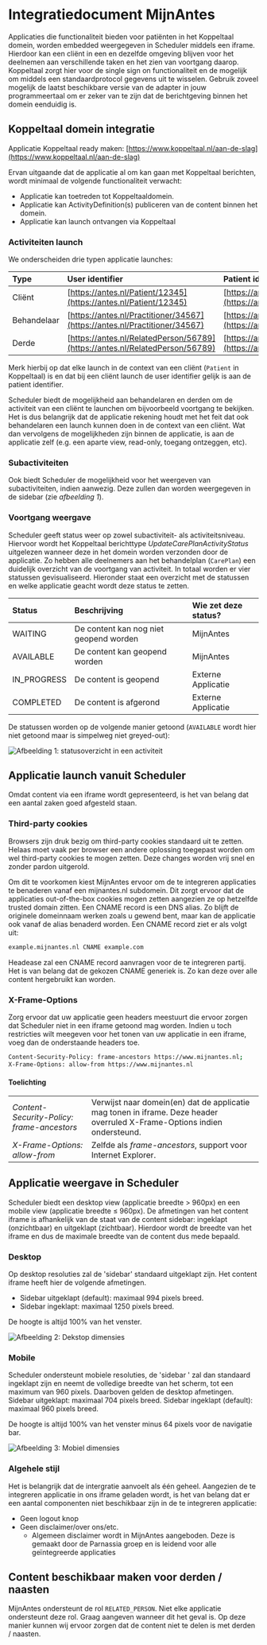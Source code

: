 # Integratiedocument MijnAntes

Applicaties die functionaliteit bieden voor patiënten in het Koppeltaal domein, worden embedded weergegeven in Scheduler middels een iframe. Hierdoor kan een cliënt in een en dezelfde omgeving blijven voor het deelnemen aan verschillende taken en het zien van voortgang daarop. Koppeltaal zorgt hier voor de single sign on functionaliteit en de mogelijk om middels een standaardprotocol gegevens uit te wisselen. Gebruik zoveel mogelijk de laatst beschikbare versie van de adapter in jouw programmeertaal om er zeker van te zijn dat de berichtgeving binnen het domein eenduidig is.

## Koppeltaal domein integratie

Applicatie Koppeltaal ready maken: [https://www.koppeltaal.nl/aan-de-slag](https://www.koppeltaal.nl/aan-de-slag)

Ervan uitgaande dat de applicatie al om kan gaan met Koppeltaal berichten, wordt minimaal de volgende functionaliteit verwacht:

* Applicatie kan toetreden tot Koppeltaaldomein.
* Applicatie kan ActivityDefinition\(s\) publiceren van de content binnen het domein.
* Applicatie kan launch ontvangen via Koppeltaal

### Activiteiten launch

We onderscheiden drie typen applicatie launches:

| Type | User identifier | Patient identifier |
| :--- | :--- | :--- |
| Cliënt | [https://antes.nl/Patient/12345](https://antes.nl/Patient/12345) | [https://antes.nl/Patient/12345](https://antes.nl/Patient/12345) |
| Behandelaar | [https://antes.nl/Practitioner/34567](https://antes.nl/Practitioner/34567) | [https://antes.nl/Patient/12345](https://antes.nl/Patient/12345) |
| Derde | [https://antes.nl/RelatedPerson/56789](https://antes.nl/RelatedPerson/56789) | [https://antes.nl/Patient/12345](https://antes.nl/Patient/12345) |

Merk hierbij op dat elke launch in de context van een cliënt \(`Patient` in Koppeltaal\) is en dat bij een cliënt launch de user identifier gelijk is aan de patient identifier.

Scheduler biedt de mogelijkheid aan behandelaren en derden om de activiteit van een cliënt te launchen om bijvoorbeeld voortgang te bekijken. Het is dus belangrijk dat de applicatie rekening houdt met het feit dat ook behandelaren een launch kunnen doen in de context van een cliënt. Wat dan vervolgens de mogelijkheden zijn binnen de applicatie, is aan de applicatie zelf \(e.g. een aparte view, read-only, toegang ontzeggen, etc\).

### Subactiviteiten

Ook biedt Scheduler de mogelijkheid voor het weergeven van subactiviteiten, indien aanwezig. Deze zullen dan worden weergegeven in de sidebar \(zie _afbeelding 1_\).

### Voortgang weergave

Scheduler geeft status weer op zowel subactiviteit- als activiteitsniveau. Hiervoor wordt het Koppeltaal berichttype _UpdateCarePlanActivityStatus_ uitgelezen wanneer deze in het domein worden verzonden door de applicatie. Zo hebben alle deelnemers aan het behandelplan \(`CarePlan`\) een duidelijk overzicht van de voortgang van activiteit. In totaal worden er vier statussen gevisualiseerd. Hieronder staat een overzicht met de statussen en welke applicatie geacht wordt deze status te zetten.

| Status | Beschrijving | Wie zet deze status? |
| :--- | :--- | :--- |
| WAITING | De content kan nog niet geopend worden | MijnAntes |
| AVAILABLE | De content kan geopend worden | MijnAntes |
| IN\_PROGRESS | De content is geopend | Externe Applicatie |
| COMPLETED | De content is afgerond | Externe Applicatie |

De statussen worden op de volgende manier getoond \(`AVAILABLE` wordt hier niet getoond maar is simpelweg niet greyed-out\):

![Afbeelding 1: statusoverzicht in een activiteit](.gitbook/assets/screenshot-2020-03-02-at-16.22.32.png)

## Applicatie launch vanuit Scheduler

Omdat content via een iframe wordt gepresenteerd, is het van belang dat een aantal zaken goed afgesteld staan. 

### Third-party cookies

Browsers zijn druk bezig om third-party cookies standaard uit te zetten. Helaas moet vaak per browser een andere oplossing toegepast worden om wel third-party cookies te mogen zetten. Deze changes worden vrij snel en zonder pardon uitgerold. 

Om dit te voorkomen kiest MijnAntes ervoor om de te integreren applicaties te benaderen vanaf een mijnantes.nl subdomein. Dit zorgt ervoor dat de applicaties out-of-the-box cookies mogen zetten aangezien ze op hetzelfde trusted domain zitten. Een CNAME record is een DNS alias. Zo blijft de originele domeinnaam werken zoals u gewend bent, maar kan de applicatie ook vanaf de alias benaderd worden. Een CNAME record ziet er als volgt uit:

```bash
example.mijnantes.nl CNAME example.com
```

Headease zal een CNAME record aanvragen voor de te integreren partij. Het is van belang dat de gekozen CNAME generiek is. Zo kan deze over alle content hergebruikt kan worden. 

### X-Frame-Options

Zorg ervoor dat uw applicatie geen headers meestuurt die ervoor zorgen dat Scheduler niet in een iframe getoond mag worden. Indien u toch restricties wilt meegeven voor het tonen van uw applicatie in een iframe, voeg dan de onderstaande headers toe.

```bash
Content-Security-Policy: frame-ancestors https://www.mijnantes.nl;
X-Frame-Options: allow-from https://www.mijnantes.nl
```

#### Toelichting

|  |  |
| :--- | :--- |
| _Content-Security-Policy: frame-ancestors_ | Verwijst naar domein\(en\) dat de applicatie mag tonen in iframe. Deze header overruled X-Frame-Options indien ondersteund. |
| _X-Frame-Options: allow-from_ | Zelfde als _frame-ancestors_, support voor Internet Explorer. |

## Applicatie weergave in Scheduler

Scheduler biedt een desktop view \(applicatie breedte &gt; 960px\) en een mobile view \(applicatie breedte ≤ 960px\). De afmetingen van het content iframe is afhankelijk van de staat van de content sidebar: ingeklapt \(onzichtbaar\) en uitgeklapt \(zichtbaar\). Hierdoor wordt de breedte van het iframe en dus de maximale breedte van de content dus mede bepaald.

### Desktop

Op desktop resoluties zal de 'sidebar' standaard uitgeklapt zijn. Het content iframe heeft hier de volgende afmetingen.

* Sidebar uitgeklapt \(default\): maximaal 994 pixels breed.
* Sidebar ingeklapt: maximaal 1250 pixels breed.

De hoogte is altijd 100% van het venster.

![Afbeelding 2: Dekstop dimensies](.gitbook/assets/desktop_resolutions.gif)

### Mobile

Scheduler ondersteunt mobiele resoluties, de 'sidebar ' zal dan standaard ingeklapt zijn en neemt de volledige breedte van het scherm, tot een maximum van 960 pixels. Daarboven gelden de desktop afmetingen. Sidebar uitgeklapt: maximaal 704 pixels breed. Sidebar ingeklapt \(default\): maximaal 960 pixels breed.

De hoogte is altijd 100% van het venster minus 64 pixels voor de navigatie bar.

![Afbeelding 3: Mobiel dimensies](.gitbook/assets/mobile_resolutions.gif)

### Algehele stijl

Het is belangrijk dat de intergratie aanvoelt als één geheel. Aangezien de te integreren applicatie in ons iframe geladen wordt, is het van belang dat er een aantal componenten niet beschikbaar zijn in de te integreren applicatie:

* Geen logout knop
* Geen disclaimer/over ons/etc.
  * Algemeen disclaimer wordt in MijnAntes aangeboden. Deze is gemaakt door de Parnassia groep en is leidend voor alle geïntegreerde applicaties

## Content beschikbaar maken voor derden / naasten

MijnAntes ondersteunt de rol `RELATED_PERSON`. Niet elke applicatie ondersteunt deze rol. Graag aangeven wanneer dit het geval is. Op deze manier kunnen wij ervoor zorgen dat de content niet te delen is met derden / naasten.

